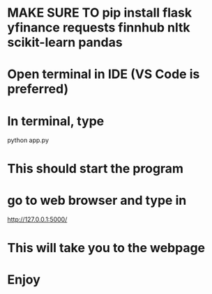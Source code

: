 # MAKE SURE TO pip install flask yfinance requests finnhub nltk scikit-learn pandas
# Open terminal in IDE (VS Code is preferred)
# In terminal, type
python app.py
# This should start the program
# go to web browser and type in 
http://127.0.0.1:5000/
# This will take you to the webpage 
# Enjoy
